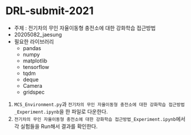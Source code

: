 # DRL-submit-2021

- 주제 : 전기차의 무인 자율이동형 충전소에 대한 강화학습 접근방법
- 20205082_jaesung
- 필요한 라이브러리
  - pandas
  - numpy
  - matplotlib
  - tensorflow
  - tqdm
  - deque
  - Camera
  - gridspec
1. `MCS_Environment.py`과 `전기차의 무인 자율이동형 충전소에 대한 강화학습 접근방법_Experiment.ipynb`을 한 파일로 다운한다.
2. `전기차의 무인 자율이동형 충전소에 대한 강화학습 접근방법_Experiment.ipynb`에서 각 실험들을 Run해서 결과를 확인한다.

